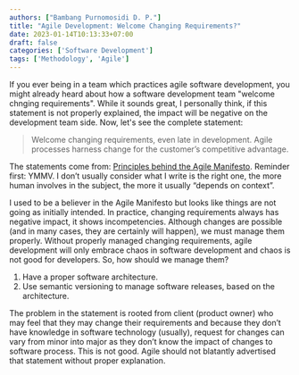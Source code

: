 ```yaml
---
authors: ["Bambang Purnomosidi D. P."]
title: "Agile Development: Welcome Changing Requirements?"
date: 2023-01-14T10:13:33+07:00
draft: false
categories: ['Software Development']
tags: ['Methodology', 'Agile']
---
```


If you ever being in a team which practices agile software development, you might already heard about how a software development team "welcome chnging requirements". While it sounds great, I personally think, if this statement is not properly explained, the impact will be negative on the development team side. Now, let's see the complete statement:

> Welcome changing requirements, even late in development. Agile processes harness change for the customer’s competitive advantage.

The statements come from: [Principles behind the Agile Manifesto](http://agilemanifesto.org/principles.html). Reminder first: YMMV. I don’t usually consider what I write is the right one, the more human involves in the subject, the more it usually “depends on context”.

I used to be a believer in the Agile Manifesto but looks like things are not going as initially intended. In practice, changing requirements always has negative impact, it shows incompetencies. Although changes are possible (and in many cases, they are certainly will happen), we must manage them properly. Without properly managed changing requirements, agile development will only embrace chaos in software development and chaos is not good for developers. So, how should we manage them?

1. Have a proper software architecture.
2. Use semantic versioning to manage software releases, based on the architecture.

The problem in the statement is rooted from client (product owner) who may feel that they may change their requirements and because they don’t have knowledge in software technology (usually), request for changes can vary from minor into major as they don’t know the impact of changes to software process. This is not good. Agile should not blatantly advertised that statement without proper explanation.
